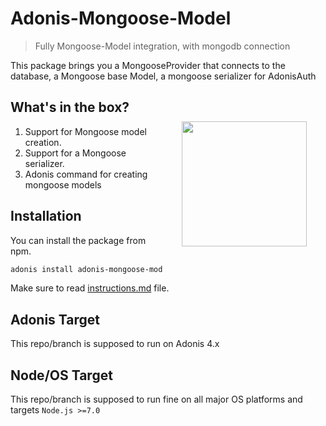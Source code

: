 # Adonis-Mongoose-Model
> Fully Mongoose-Model integration, with mongodb connection

This package brings you a MongooseProvider that connects to the database, a Mongoose base Model, a mongoose serializer for AdonisAuth

<img src="http://res.cloudinary.com/adonisjs/image/upload/q_100/v1497112678/adonis-purple_pzkmzt.svg" width="200px" align="right" hspace="30px" vspace="50px">

## What's in the box?

1. Support for Mongoose model creation.
2. Support for a Mongoose serializer.
3. Adonis command for creating mongoose models

## Installation
You can install the package from npm.
```bash
adonis install adonis-mongoose-model --yarn
```

Make sure to read [instructions.md](instructions.md) file.

## Adonis Target

This repo/branch is supposed to run on Adonis 4.x

## Node/OS Target

This repo/branch is supposed to run fine on all major OS platforms and targets `Node.js >=7.0`
